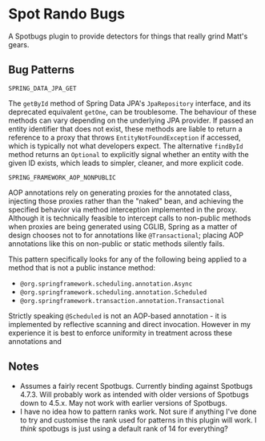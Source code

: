 # Spot Rando Bugs

A Spotbugs plugin to provide detectors for things that really grind Matt's gears.

## Bug Patterns

`SPRING_DATA_JPA_GET`

The `getById` method of Spring Data JPA's `JpaRepository` interface, and its deprecated equivalent
`getOne`, can be troublesome. The behaviour of these methods can vary depending on the underlying 
JPA provider. If passed an entity identifier that does not exist, these methods are liable to return 
a reference to a proxy that throws `EntityNotFoundException` if accessed, which is typically not 
what developers expect. The alternative `findById` method returns an `Optional` to explicitly signal
whether an entity with the given ID exists, which leads to simpler, cleaner, and more explicit code.

`SPRING_FRAMEWORK_AOP_NONPUBLIC`

AOP annotations rely on generating proxies for the annotated class, injecting those proxies rather 
than the "naked" bean, and achieving the specified behavior via method interception implemented in 
the proxy. Although it is technically feasible to intercept calls to non-public methods when proxies 
are being generated using CGLIB, Spring as a matter of design chooses not to for annotations like 
`@Transactional`; placing AOP annotations like this on non-public or static methods silently fails.

This pattern specifically looks for any of the following being applied to a method that is not a 
public instance method:
* `@org.springframework.scheduling.annotation.Async`
* `@org.springframework.scheduling.annotation.Scheduled` 
* `@org.springframework.transaction.annotation.Transactional`

Strictly speaking `@Scheduled` is not an AOP-based annotation - it is implemented by reflective 
scanning and direct invocation. However in my experience it is best to enforce uniformity in
treatment across these annotations and 

## Notes

* Assumes a fairly recent Spotbugs. Currently binding against Spotbugs 4.7.3. Will probably work
  as intended with older versions of Spotbugs down to 4.5.x. May not work with earlier versions of 
  Spotbugs.
* I have no idea how to pattern ranks work. Not sure if anything I've done to try and customise
  the rank used for patterns in this plugin will work. I _think_ spotbugs is just using a default
  rank of 14 for everything?
